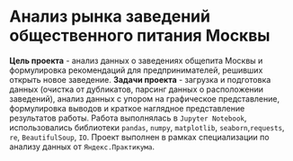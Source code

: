 # Анализ рынка заведений общественного питания Москвы
**Цель проекта** - анализ данных о заведениях общепита Москвы и формулировка рекомендаций для предпринимателей, решивших открыть новое заведение. **Задачи проекта** - загрузка и 
подготовка данных (очистка от дубликатов, парсинг данных о расположении заведений), анализ данных с упором на графическое представление, формулировка выводов и краткое наглядное 
представление результатов работы. Работа выполнялась в `Jupyter Notebook`, использовались библиотеки `pandas`, `numpy`, `matplotlib`, `seaborn`,`requests`, `re`, 
`BeautifulSoup`, `IO`. Проект выполнен в рамках специализации по анализу данных от `Яндекс.Практикума`.
